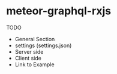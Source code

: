 meteor-graphql-rxjs
==
TODO
  - General Section
  - settings (settings.json)
  - Server side
  - Client side
  - Link to Example
